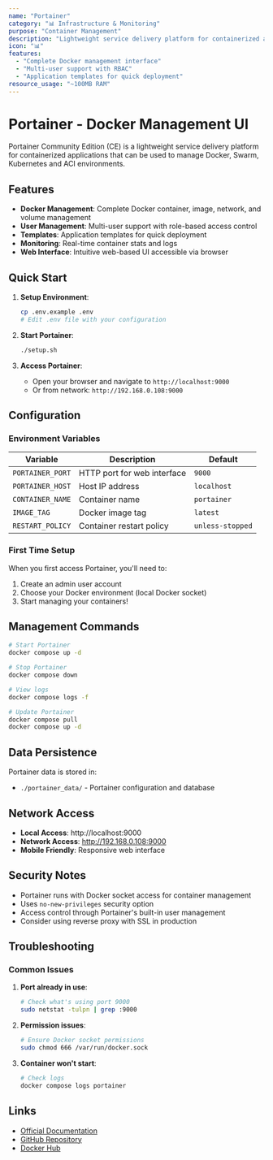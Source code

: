 ```yaml
---
name: "Portainer"
category: "📊 Infrastructure & Monitoring"
purpose: "Container Management"
description: "Lightweight service delivery platform for containerized applications"
icon: "📊"
features:
  - "Complete Docker management interface"
  - "Multi-user support with RBAC"
  - "Application templates for quick deployment"
resource_usage: "~100MB RAM"
---
```


# Portainer - Docker Management UI

Portainer Community Edition (CE) is a lightweight service delivery platform for containerized applications that can be used to manage Docker, Swarm, Kubernetes and ACI environments.

## Features

- **Docker Management**: Complete Docker container, image, network, and volume management
- **User Management**: Multi-user support with role-based access control
- **Templates**: Application templates for quick deployment
- **Monitoring**: Real-time container stats and logs
- **Web Interface**: Intuitive web-based UI accessible via browser

## Quick Start

1. **Setup Environment**:
   ```bash
   cp .env.example .env
   # Edit .env file with your configuration
   ```

2. **Start Portainer**:
   ```bash
   ./setup.sh
   ```

3. **Access Portainer**:
   - Open your browser and navigate to `http://localhost:9000`
   - Or from network: `http://192.168.0.108:9000`

## Configuration

### Environment Variables

| Variable | Description | Default |
|----------|-------------|---------|
| `PORTAINER_PORT` | HTTP port for web interface | `9000` |
| `PORTAINER_HOST` | Host IP address | `localhost` |
| `CONTAINER_NAME` | Container name | `portainer` |
| `IMAGE_TAG` | Docker image tag | `latest` |
| `RESTART_POLICY` | Container restart policy | `unless-stopped` |

### First Time Setup

When you first access Portainer, you'll need to:

1. Create an admin user account
2. Choose your Docker environment (local Docker socket)
3. Start managing your containers!

## Management Commands

```bash
# Start Portainer
docker compose up -d

# Stop Portainer
docker compose down

# View logs
docker compose logs -f

# Update Portainer
docker compose pull
docker compose up -d
```

## Data Persistence

Portainer data is stored in:
- `./portainer_data/` - Portainer configuration and database

## Network Access

- **Local Access**: http://localhost:9000
- **Network Access**: http://192.168.0.108:9000
- **Mobile Friendly**: Responsive web interface

## Security Notes

- Portainer runs with Docker socket access for container management
- Uses `no-new-privileges` security option
- Access control through Portainer's built-in user management
- Consider using reverse proxy with SSL in production

## Troubleshooting

### Common Issues

1. **Port already in use**:
   ```bash
   # Check what's using port 9000
   sudo netstat -tulpn | grep :9000
   ```

2. **Permission issues**:
   ```bash
   # Ensure Docker socket permissions
   sudo chmod 666 /var/run/docker.sock
   ```

3. **Container won't start**:
   ```bash
   # Check logs
   docker compose logs portainer
   ```

## Links

- [Official Documentation](https://docs.portainer.io/)
- [GitHub Repository](https://github.com/portainer/portainer)
- [Docker Hub](https://hub.docker.com/r/portainer/portainer-ce)
